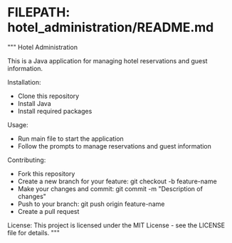 # FILEPATH: hotel_administration/README.md

"""
Hotel Administration

This is a Java application for managing hotel reservations and guest information.

Installation:
- Clone this repository
- Install Java
- Install required packages

Usage:
- Run main file to start the application
- Follow the prompts to manage reservations and guest information

Contributing:
- Fork this repository
- Create a new branch for your feature: git checkout -b feature-name
- Make your changes and commit: git commit -m "Description of changes"
- Push to your branch: git push origin feature-name
- Create a pull request

License:
This project is licensed under the MIT License - see the LICENSE file for details.
"""
